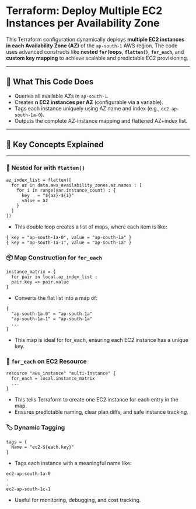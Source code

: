 # Terraform: Deploy Multiple EC2 Instances per Availability Zone

This Terraform configuration dynamically deploys **multiple EC2 instances in each Availability Zone (AZ)** of the `ap-south-1` AWS region. The code uses advanced constructs like **nested `for` loops**, **`flatten()`**, **`for_each`**, and **custom key mapping** to achieve scalable and predictable EC2 provisioning.

---

## 🚀 What This Code Does

- Queries all available AZs in `ap-south-1`.
- Creates **n EC2 instances per AZ** (configurable via a variable).
- Tags each instance uniquely using AZ name and index (e.g., `ec2-ap-south-1a-0`).
- Outputs the complete AZ-instance mapping and flattened AZ+index list.

---

## 🔧 Key Concepts Explained

---

### 🔁 Nested for with `flatten()`
```hcl
az_index_list = flatten([
  for az in data.aws_availability_zones.az.names : [
    for i in range(var.instance_count) : {
      key   = "${az}-${i}"
      value = az
    }
  ]
])
```
* This double loop creates a list of maps, where each item is like:
```
{ key = "ap-south-1a-0", value = "ap-south-1a" }
{ key = "ap-south-1a-1", value = "ap-south-1a" }
```


### 📦 Map Construction for `for_each`
```hcl 
instance_matrix = {
  for pair in local.az_index_list :
  pair.key => pair.value
}
```
* Converts the flat list into a map of:
```
{
  "ap-south-1a-0" = "ap-south-1a"
  "ap-south-1a-1" = "ap-south-1a"
  ...
}
```
* This map is ideal for for_each, ensuring each EC2 instance has a unique key.


### 🔁 `for_each` on EC2 Resource
```hcl
resource "aws_instance" "multi-instance" {
  for_each = local.instance_matrix
  ...
}
```
* This tells Terraform to create one EC2 instance for each entry in the map.
* Ensures predictable naming, clear plan diffs, and safe instance tracking.



### 🏷️ Dynamic Tagging
```hcl
tags = {
  Name = "ec2-${each.key}"
}
```
* Tags each instance with a meaningful name like:
```
ec2-ap-south-1a-0
.
.
ec2-ap-south-1c-1
```
* Useful for monitoring, debugging, and cost tracking.
